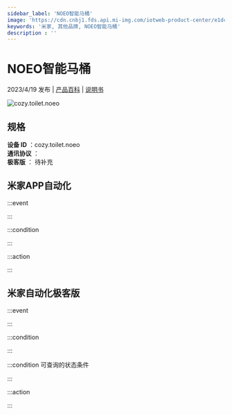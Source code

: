 ```yaml
---
sidebar_label: 'NOEO智能马桶'
image: 'https://cdn.cnbj1.fds.api.mi-img.com/iotweb-product-center/e1dc9702352dab662a7168cca242af3f_1680776454206.png?GalaxyAccessKeyId=AKVGLQWBOVIRQ3XLEW&Expires=9223372036854775807&Signature=8lOi297iW1b+gYpLzhaawnQUEjw='
keywords: '米家, 其他品牌, NOEO智能马桶'
description : ''
---
```

# NOEO智能马桶

2023/4/19 发布 | [产品百科](https://home.mi.com/webapp/content/baike/product/index.html?model=cozy.toilet.noeo/) | [说明书](https://home.mi.com/views/introduction.html?model=cozy.toilet.noeo&region=cn)

![cozy.toilet.noeo](https://cdn.cnbj1.fds.api.mi-img.com/iotweb-product-center/e1dc9702352dab662a7168cca242af3f_1680776454206.png?GalaxyAccessKeyId=AKVGLQWBOVIRQ3XLEW&Expires=9223372036854775807&Signature=8lOi297iW1b+gYpLzhaawnQUEjw=)

## 规格  
> 
**设备 ID** ：cozy.toilet.noeo  
**通讯协议** ：  
**极客版**  ： 待补充 


## 米家APP自动化  

:::event  

:::

:::condition  

:::

:::action   

:::

## 米家自动化极客版  

:::event  

:::

:::condition  

:::

:::condition 可查询的状态条件  

:::

:::action  

:::

        

